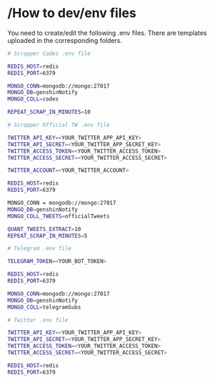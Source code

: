 # /How to dev/env files

You need to create/edit the following .env files. There are templates uploaded in the corresponding folders.

```bash
# Scrapper Codes .env file

REDIS_HOST=redis
REDIS_PORT=6379

MONGO_CONN=mongodb://mongo:27017
MONGO_DB=genshinNotify
MONGO_COLL=codes

REPEAT_SCRAP_IN_MINUTES=10
```

```bash
# Scrapper Official TW .env file

TWITTER_API_KEY=<YOUR_TWITTER_APP_API_KEY>
TWITTER_API_SECRET=<YOUR_TWITTER_APP_SECRET_KEY>
TWITTER_ACCESS_TOKEN=<YOUR_TWITTER_ACCESS_TOKEN>
TWITTER_ACCESS_SECRET=<YOUR_TWITTER_ACCESS_SECRET>

TWITTER_ACCOUNT=<YOUR_TWITTER_ACCOUNT>

REDIS_HOST=redis
REDIS_PORT=6379

MONGO_CONN = mongodb://mongo:27017
MONGO_DB=genshinNotify
MONGO_COLL_TWEETS=officialTweets

QUANT_TWEETS_EXTRACT=10
REPEAT_SCRAP_IN_MINUTES=5
```

```bash
# Telegram .env file

TELEGRAM_TOKEN=<YOUR_BOT_TOKEN>

REDIS_HOST=redis
REDIS_PORT=6379

MONGO_CONN=mongodb://mongo:27017
MONGO_DB=genshinNotify
MONGO_COLL=telegramSubs
```

```bash
# Twitter .env file

TWITTER_API_KEY=<YOUR_TWITTER_APP_API_KEY>
TWITTER_API_SECRET=<YOUR_TWITTER_APP_SECRET_KEY>
TWITTER_ACCESS_TOKEN=<YOUR_TWITTER_ACCESS_TOKEN>
TWITTER_ACCESS_SECRET=<YOUR_TWITTER_ACCESS_SECRET>

REDIS_HOST=redis
REDIS_PORT=6379
```
